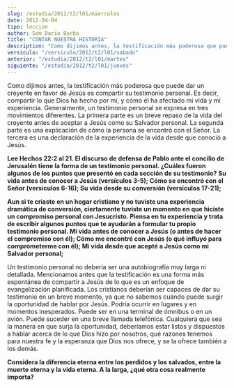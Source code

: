 ```yaml
---
slug: /estudia/2012/t2/l01/miercoles
date: 2012-04-04
tipo: leccion
author: Sem Dario Barba
title: "CONTAR NUESTRA HISTORIA"
description: "Como dijimos antes, la testificación más poderosa que puede dar un creyente en  favor de Jesús es compartir su testimonio personal. Es decir, compartir lo que  Dios ha hecho por mí, y cómo él ha afectado mi vida y mi experiencia.  Generalmente, un testimonio personal se expres..."
versiculo: "/versiculo/2012/t2/l01/sabado"
anterior: "/estudia/2012/t2/l01/martes"
siguiente: "/estudia/2012/t2/l01/jueves"
---
```


Como dijimos antes, la testificación más poderosa que puede dar un creyente en favor de Jesús es compartir su testimonio personal. Es decir, compartir lo que Dios ha hecho por mí, y cómo él ha afectado mi vida y mi experiencia. Generalmente, un testimonio personal se expresa en tres movimientos diferentes. La primera parte es un breve repaso de la vida del creyente antes de aceptar a Jesús como su Salvador personal. La segunda parte es una explicación de cómo la persona se encontró con el Señor. La tercera es una declaración de la experiencia de la vida desde que conoció a Jesús.

**Lee Hechos 22:2 al 21. El discurso de defensa de Pablo ante el concilio de Jerusalén tiene la forma de un testimonio personal. ¿Cuáles fueron algunos de los puntos que presentó en cada sección de su testimonio? Su vida antes de conocer a Jesús (versículos 3-5); Cómo se encontró con el Señor (versiculos 6-16); Su vida desde su conversión (versículos 17-21);**

**Aun si te criaste en un hogar cristiano y no tuviste una experiencia dramática de conversión, ciertamente tuviste un momento en que hiciste un compromiso personal con Jesucristo. Piensa en tu experiencia y trata de escribir algunos puntos que te ayudarán a formular tu propio testimonio personal. Mi vida antes de conocer a Jesús (o antes de hacer el compromiso con él); Cómo me encontré con Jesús (o qué influyó para comprometerme con él); Mi vida desde que acepté a Jesús como mi Salvador personal;**

Un testimonio personal no debería ser una autobiografía muy larga ni detallada. Mencionamos antes que la testificación es una forma más espontánea de compartir a Jesús de lo que es un enfoque de evangelización planificada. Los cristianos deberían ser capaces de dar su testimonio en un breve momento, ya que no sabemos cuándo puede surgir la oportunidad de hablar por Jesús. Podría ocurrir en lugares y en momentos inesperados. Puede ser en una terminal de ómnibus o en un avión. Puede suceder en una breve llamada telefónica. Cualquiera que sea la manera en que surja la oportunidad, deberíamos estar listos y dispuestos a hablar acerca de lo que Dios hizo por nosotros, qué razones tenemos para nuestra fe y la esperanza que Dios nos ofrece, y se la ofrece también a los demás.

**Considera la diferencia eterna entre los perdidos y los salvados, entre la muerte eterna y la vida eterna. A la larga, ¿qué otra cosa realmente importa?**
